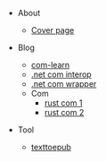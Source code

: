 - About

  - [Cover page](cover.md)

- Blog
  - [com-learn](20230315-com-learn.md)
  - [.net com interop](20230913-.net-com-interop.md)
  - [.net com wrapper](20231007.net-com-wrapper.md)
  - Com
    - [rust com 1](20230923-windows-rs-1.md)
    - [rust com 2](20230925-windows-rs-2.md)
  

- Tool
  - [texttoepub](texttoepub.md)

  